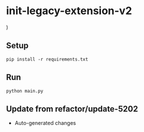 # init-legacy-extension-v2

)

## Setup

```
pip install -r requirements.txt
```

## Run

```
python main.py
```

## Update from refactor/update-5202
- Auto-generated changes
